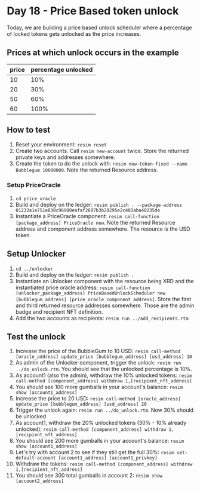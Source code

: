 # Day 18 - Price Based token unlock
Today, we are building a price based unlock scheduler where a percentage of locked tokens gets unlocked as the price increases.

## Prices at which unlock occurs in the example

|price|percentage unlocked|
| ----| ----|
| 10    | 10%  |
| 20    | 30%  |
| 50    | 60%  |
| 60    | 100% |

## How to test

1. Reset your environment: `resim reset`
1. Create two accounts. Call `resim new-account` twice. Store the returned private keys and addresses somewhere.
1. Create the token to do the unlock with: `resim new-token-fixed --name Bubblegum 10000000`. Note the returned Resource address.

### Setup PriceOracle
1. `cd price_oracle`
1. Build and deploy on the ledger: `resim publish . --package-address 01232a1e751e830c96908eafaf2607b3b20295e2c483aba40235de`
1. Instantiate a PriceOracle component: `resim call-function [package_address] PriceOracle new`. Note the returned Resource address and component address somewhere. The resource is the USD token.

## Setup Unlocker
1. `cd ../unlocker`
1. Build and deploy on the ledger: `resim publish .`
1. Instantiate an Unlocker component with the resource being XRD and the instantiated price oracle address: `resim call-function [unlocker_package_address] PriceBasedUnlockScheduler new [bubblegum_address] [price_oracle_component_address]`. Store the first and third returned resource addresses somewhere. Those are the admin badge and recipient NFT definition.
1. Add the two accounts as recipients: `resim run ../add_recipients.rtm`

## Test the unlock
1. Increase the price of the BubbleGum to 10 USD: `resim call-method [oracle_address] update_price [bubblegum_address] [usd_address] 10`
1. As admin of the Unlocker component, trigger the unlock: `resim run ../do_unlock.rtm`. You should see that the unlocked percentage is 10%.
1. As account1 (also the admin), withdraw the 10% unlocked tokens: `resim call-method [component_address] withdraw 1,[recipient_nft_address]`
1. You should see 100 more gumballs in your account's balance: `resim show [account1_address]`
1. Increase the price to 20 USD: `resim call-method [oracle_address] update_price [bubblegum_address] [usd_address] 20`
1. Trigger the unlock again: `resim run ../do_unlock.rtm`. Now 30% should be unlocked.
1. As account1, withdraw the 20% unlocked tokens (30% - 10% already unlocked): `resim call-method [component_address] withdraw 1,[recipient_nft_address]`
1. You should see 200 more gumballs in your account's balance: `resim show [account1_address]`
1. Let's try with account 2 to see if they still get the full 30%: `resim set-default-account [account1_address] [account1_privkey]`
1. Withdraw the tokens: `resim call-method [component_address] withdraw 1,[recipient_nft_address]`
1. You should see 300 total gumballs in account 2: `resim show [account2_address]`